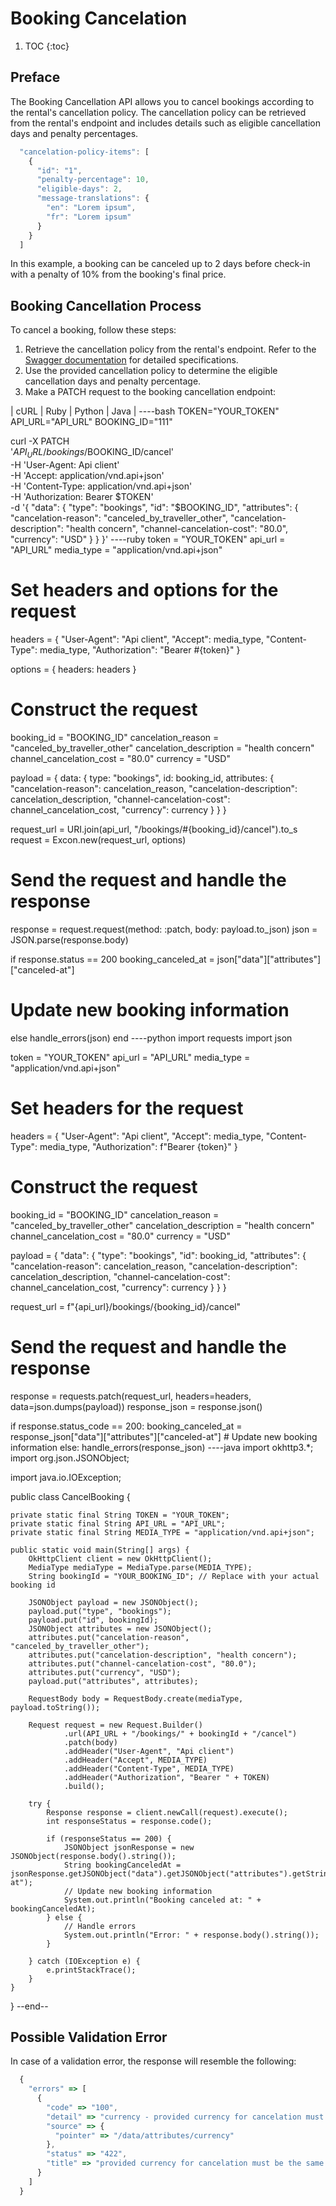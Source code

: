 # Booking Cancelation

1. TOC
{:toc}

## Preface

The Booking Cancellation API allows you to cancel bookings according to the rental's cancellation policy. The cancellation policy can be retrieved from the rental's endpoint and includes details such as eligible cancellation days and penalty percentages.

~~~js
  "cancelation-policy-items": [
    {
      "id": "1",
      "penalty-percentage": 10,
      "eligible-days": 2,
      "message-translations": {
        "en": "Lorem ipsum",
        "fr": "Lorem ipsum"
      }
    }
  ]
~~~

In this example, a booking can be canceled up to 2 days before check-in with a penalty of 10% from the booking's final price.

## Booking Cancellation Process

To cancel a booking, follow these steps:

  1. Retrieve the cancellation policy from the rental's endpoint. Refer to the [Swagger documentation](https://demo.platforms.bookingsync.com/api-docs/index.html) for detailed specifications.
  2. Use the provided cancellation policy to determine the eligible cancellation days and penalty percentage.
  3. Make a PATCH request to the booking cancellation endpoint:

| cURL | Ruby | Python | Java |
----bash
TOKEN="YOUR_TOKEN"
API_URL="API_URL"
BOOKING_ID="111"

curl -X PATCH \
  '$API_URL/bookings/$BOOKING_ID/cancel' \
  -H 'User-Agent: Api client' \
  -H 'Accept: application/vnd.api+json' \
  -H 'Content-Type: application/vnd.api+json' \
  -H 'Authorization: Bearer $TOKEN' \
  -d '{
    "data": {
      "type": "bookings",
      "id": "$BOOKING_ID",
      "attributes": {
        "cancelation-reason": "canceled_by_traveller_other",
        "cancelation-description": "health concern",
        "channel-cancelation-cost": "80.0",
        "currency": "USD"
      }
    }
  }'
----ruby
token = "YOUR_TOKEN"
api_url = "API_URL"
media_type = "application/vnd.api+json"

# Set headers and options for the request
headers = {
  "User-Agent": "Api client",
  "Accept": media_type,
  "Content-Type": media_type,
  "Authorization": "Bearer #{token}"
}

options = {
  headers: headers
}

# Construct the request
booking_id = "BOOKING_ID"
cancelation_reason = "canceled_by_traveller_other"
cancelation_description = "health concern"
channel_cancelation_cost = "80.0"
currency = "USD"

payload = {
  data: {
    type: "bookings",
    id: booking_id,
    attributes: {
      "cancelation-reason": cancelation_reason,
      "cancelation-description": cancelation_description,
      "channel-cancelation-cost": channel_cancelation_cost,
      "currency": currency
    }
  }
}

request_url = URI.join(api_url, "/bookings/#{booking_id}/cancel").to_s
request = Excon.new(request_url, options)

# Send the request and handle the response
response = request.request(method: :patch, body: payload.to_json)
json = JSON.parse(response.body)

if response.status == 200
  booking_canceled_at = json["data"]["attributes"]["canceled-at"]
  # Update new booking information
else
  handle_errors(json)
end
----python
import requests
import json

token = "YOUR_TOKEN"
api_url = "API_URL"
media_type = "application/vnd.api+json"

# Set headers for the request
headers = {
    "User-Agent": "Api client",
    "Accept": media_type,
    "Content-Type": media_type,
    "Authorization": f"Bearer {token}"
}

# Construct the request
booking_id = "BOOKING_ID"
cancelation_reason = "canceled_by_traveller_other"
cancelation_description = "health concern"
channel_cancelation_cost = "80.0"
currency = "USD"

payload = {
    "data": {
        "type": "bookings",
        "id": booking_id,
        "attributes": {
            "cancelation-reason": cancelation_reason,
            "cancelation-description": cancelation_description,
            "channel-cancelation-cost": channel_cancelation_cost,
            "currency": currency
        }
    }
}

request_url = f"{api_url}/bookings/{booking_id}/cancel"

# Send the request and handle the response
response = requests.patch(request_url, headers=headers, data=json.dumps(payload))
response_json = response.json()

if response.status_code == 200:
    booking_canceled_at = response_json["data"]["attributes"]["canceled-at"]
    # Update new booking information
else:
    handle_errors(response_json)
----java
import okhttp3.*;
import org.json.JSONObject;

import java.io.IOException;

public class CancelBooking {

    private static final String TOKEN = "YOUR_TOKEN";
    private static final String API_URL = "API_URL";
    private static final String MEDIA_TYPE = "application/vnd.api+json";

    public static void main(String[] args) {
        OkHttpClient client = new OkHttpClient();
        MediaType mediaType = MediaType.parse(MEDIA_TYPE);
        String bookingId = "YOUR_BOOKING_ID"; // Replace with your actual booking id

        JSONObject payload = new JSONObject();
        payload.put("type", "bookings");
        payload.put("id", bookingId);
        JSONObject attributes = new JSONObject();
        attributes.put("cancelation-reason", "canceled_by_traveller_other");
        attributes.put("cancelation-description", "health concern");
        attributes.put("channel-cancelation-cost", "80.0");
        attributes.put("currency", "USD");
        payload.put("attributes", attributes);

        RequestBody body = RequestBody.create(mediaType, payload.toString());

        Request request = new Request.Builder()
                .url(API_URL + "/bookings/" + bookingId + "/cancel")
                .patch(body)
                .addHeader("User-Agent", "Api client")
                .addHeader("Accept", MEDIA_TYPE)
                .addHeader("Content-Type", MEDIA_TYPE)
                .addHeader("Authorization", "Bearer " + TOKEN)
                .build();

        try {
            Response response = client.newCall(request).execute();
            int responseStatus = response.code();

            if (responseStatus == 200) {
                JSONObject jsonResponse = new JSONObject(response.body().string());
                String bookingCanceledAt = jsonResponse.getJSONObject("data").getJSONObject("attributes").getString("canceled-at");
                // Update new booking information
                System.out.println("Booking canceled at: " + bookingCanceledAt);
            } else {
                // Handle errors
                System.out.println("Error: " + response.body().string());
            }

        } catch (IOException e) {
            e.printStackTrace();
        }
    }
}
--end--

## Possible Validation Error

In case of a validation error, the response will resemble the following:

~~~js
  {
    "errors" => [
      {
        "code" => "100",
        "detail" => "currency - provided currency for cancelation must be the same as the one from booking",
        "source" => {
          "pointer" => "/data/attributes/currency"
        },
        "status" => "422",
        "title" => "provided currency for cancelation must be the same as the one from booking"
      }
    ]
  }
~~~
